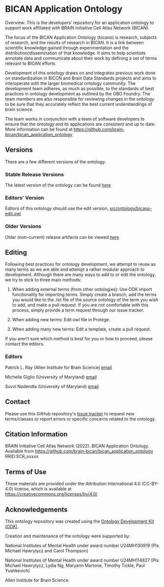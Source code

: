 
# BICAN Application Ontology

Overview: This is the developers’ repository for an application ontology to support work affiliated with BRAIN Initiative Cell Atlas Network (BICAN).  

The focus of the BICAN Application Ontology (bicano) is research, subjects of research, and the results of research in BICAN. It is a link between scientific knowledge gained through experimentation and the distribution/dissemination of that knowledge. It aims to help scientists annotate data and communicate about their work by defining a set of terms relevant to BICAN efforts. 

Development of this ontology draws on and integrates previous work done on standardization in BICCN and Brain Data Standards projects and aims to interoperate with the larger biomedical ontology community. The development team adheres, as much as possible, to the standards of best practices in ontology development as outlined by the OBO Foundry. The team members are also responsible for reviewing changes in the ontology to be sure that they accurately reflect the best current understandings of brain science.  

The team works in conjunction with a team of software developers to ensure that the ontology and its applications are consistent and up to date. More information can be found at https://github.com/brain-bican/bican_application_ontology 

## Versions

There are a few different versions of the ontology.
### Stable Release Versions

The latest version of the ontology can be found [here](/bicano.owl)

### Editors' Version

Editors of this ontology should use the edit version, [src/ontology/bicano-edit.owl](src/ontology/bicano-edit.owl)

### Older Versions

Older (non-current) release artifacts can be viewed [here](/releases)

## Editing

Following best practices for ontology development, we attempt to reuse as many terms as we are able and attempt a rather modular approach to development. Although there are many ways to add to or edit the ontology, we try to stick to three main methods: 

1. When adding external terms (from other ontologies): Use ODK import functionality for importing terms. Simply create a branch, add the terms you would like to the .txt file of the source ontology of the term you wish to add, and make a pull request. If you are not comfortable with this process, simply provide a term request through our issue tracker. 

2. When adding new terms: Edit owl file in Protege. 

3. When adding many new terms: Edit a template, create a pull request. 

If you aren’t sure which method is best for you or how to proceed, please contact the editors.

### Editors

Patrick L. Ray (Allen Institute for Brain Science) [email](patrick.ray@alleninstitute.org)

Michelle Giglio (University of Maryland) [email](Mgiglio@som.umaryland.edu)

Suvvi Nadendla (University of Maryland) [email](snadendla@som.umaryland.edu)

## Contact

Please use this GitHub repository's [Issue tracker](https://github.com/brain-bican/bican_application_ontology/issues) to request new terms/classes or report errors or specific concerns related to the ontology.

## Citation Information

BRAIN Initiative Cell Atlas Network (2022). BICAN Application Ontology. Available from https://github.com/brain-bican/bican_application_ontology RRID:SCR_xxxxx 
## Terms of Use

These materials are provided under the Attribution International 4.0 (CC-BY-4.0) license, which is available at https://creativecommons.org/licenses/by/4.0/ 

## Acknowledgements

This ontology repository was created using the [Ontology Development Kit (ODK)](https://github.com/INCATools/ontology-development-kit).

Creation and maintenance of the ontology were supported by: 

National Institutes of Mental Health under award number U24MH130919 (PIs Michael Hawrylycz and Carol Thompson)  

National Institutes of Mental Health under award number U24MH114827 (PIs Michael Hawrylycz, Lydia Ng, Maryann Martone, Timothy Tickle, Paul Yushkevich) 

Allen Institute for Brain Science.